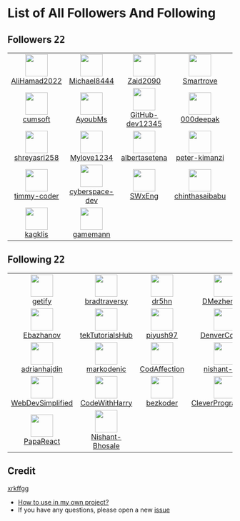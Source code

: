# List of All Followers And Following 

## Followers <kbd>22</kbd>

<table>
  <tr>
    <td width="150" align="center">
      <a href="https://github.com/AliHamad2022">
        <img src="https://avatars.githubusercontent.com/u/114024956?v=4" width="50" />
        <br />
        AliHamad2022
      </a>
    </td>
    <td width="150" align="center">
      <a href="https://github.com/Michael8444">
        <img src="https://avatars.githubusercontent.com/u/113750723?v=4" width="50" />
        <br />
        Michael8444
      </a>
    </td>
    <td width="150" align="center">
      <a href="https://github.com/Zaid2090">
        <img src="https://avatars.githubusercontent.com/u/109166536?v=4" width="50" />
        <br />
        Zaid2090
      </a>
    </td>
    <td width="150" align="center">
      <a href="https://github.com/Smartrove">
        <img src="https://avatars.githubusercontent.com/u/108435744?v=4" width="50" />
        <br />
        Smartrove
      </a>
    </td>
    <td width="150" align="center">
      <a href="https://github.com/kalos2">
        <img src="https://avatars.githubusercontent.com/u/107180788?v=4" width="50" />
        <br />
        kalos2
      </a>
    </td>
  </tr><tr>
    <td width="150" align="center">
      <a href="https://github.com/cumsoft">
        <img src="https://avatars.githubusercontent.com/u/97250816?v=4" width="50" />
        <br />
        cumsoft
      </a>
    </td>
    <td width="150" align="center">
      <a href="https://github.com/AyoubMs">
        <img src="https://avatars.githubusercontent.com/u/95053734?v=4" width="50" />
        <br />
        AyoubMs
      </a>
    </td>
    <td width="150" align="center">
      <a href="https://github.com/GitHub-dev12345">
        <img src="https://avatars.githubusercontent.com/u/92583680?v=4" width="50" />
        <br />
        GitHub-dev12345
      </a>
    </td>
    <td width="150" align="center">
      <a href="https://github.com/000deepak">
        <img src="https://avatars.githubusercontent.com/u/90568067?v=4" width="50" />
        <br />
        000deepak
      </a>
    </td>
    <td width="150" align="center">
      <a href="https://github.com/HadzhieV777">
        <img src="https://avatars.githubusercontent.com/u/88735655?v=4" width="50" />
        <br />
        HadzhieV777
      </a>
    </td>
  </tr><tr>
    <td width="150" align="center">
      <a href="https://github.com/shreyasri258">
        <img src="https://avatars.githubusercontent.com/u/84087589?v=4" width="50" />
        <br />
        shreyasri258
      </a>
    </td>
    <td width="150" align="center">
      <a href="https://github.com/Mylove1234">
        <img src="https://avatars.githubusercontent.com/u/82126809?v=4" width="50" />
        <br />
        Mylove1234
      </a>
    </td>
    <td width="150" align="center">
      <a href="https://github.com/albertasetena">
        <img src="https://avatars.githubusercontent.com/u/73171653?v=4" width="50" />
        <br />
        albertasetena
      </a>
    </td>
    <td width="150" align="center">
      <a href="https://github.com/peter-kimanzi">
        <img src="https://avatars.githubusercontent.com/u/71552773?v=4" width="50" />
        <br />
        peter-kimanzi
      </a>
    </td>
    <td width="150" align="center">
      <a href="https://github.com/gtrujilloca">
        <img src="https://avatars.githubusercontent.com/u/70419615?v=4" width="50" />
        <br />
        gtrujilloca
      </a>
    </td>
  </tr><tr>
    <td width="150" align="center">
      <a href="https://github.com/timmy-coder">
        <img src="https://avatars.githubusercontent.com/u/69997576?v=4" width="50" />
        <br />
        timmy-coder
      </a>
    </td>
    <td width="150" align="center">
      <a href="https://github.com/cyberspace-dev">
        <img src="https://avatars.githubusercontent.com/u/56455130?v=4" width="50" />
        <br />
        cyberspace-dev
      </a>
    </td>
    <td width="150" align="center">
      <a href="https://github.com/SWxEng">
        <img src="https://avatars.githubusercontent.com/u/55116927?v=4" width="50" />
        <br />
        SWxEng
      </a>
    </td>
    <td width="150" align="center">
      <a href="https://github.com/chinthasaibabu">
        <img src="https://avatars.githubusercontent.com/u/49228829?v=4" width="50" />
        <br />
        chinthasaibabu
      </a>
    </td>
    <td width="150" align="center">
      <a href="https://github.com/marcelo3macedo">
        <img src="https://avatars.githubusercontent.com/u/12199353?v=4" width="50" />
        <br />
        marcelo3macedo
      </a>
    </td>
  </tr><tr>
    <td width="150" align="center">
      <a href="https://github.com/kagklis">
        <img src="https://avatars.githubusercontent.com/u/10770280?v=4" width="50" />
        <br />
        kagklis
      </a>
    </td>
    <td width="150" align="center">
      <a href="https://github.com/gamemann">
        <img src="https://avatars.githubusercontent.com/u/6509565?v=4" width="50" />
        <br />
        gamemann
      </a>
    </td>
    <td width="150" align="center">
    </td>
    <td width="150" align="center">
    </td>
    <td width="150" align="center">
    </td>
  </tr>
</table>

## Following <kbd>22</kbd>

<table>
  <tr>
    <td width="150" align="center">
      <a href="https://github.com/getify">
        <img src="https://avatars.githubusercontent.com/u/150330?v=4" width="50" />
        <br />
        getify
      </a>
    </td>
    <td width="150" align="center">
      <a href="https://github.com/bradtraversy">
        <img src="https://avatars.githubusercontent.com/u/5550850?v=4" width="50" />
        <br />
        bradtraversy
      </a>
    </td>
    <td width="150" align="center">
      <a href="https://github.com/dr5hn">
        <img src="https://avatars.githubusercontent.com/u/6929121?v=4" width="50" />
        <br />
        dr5hn
      </a>
    </td>
    <td width="150" align="center">
      <a href="https://github.com/DMezhenskyi">
        <img src="https://avatars.githubusercontent.com/u/8568104?v=4" width="50" />
        <br />
        DMezhenskyi
      </a>
    </td>
    <td width="150" align="center">
      <a href="https://github.com/Asabeneh">
        <img src="https://avatars.githubusercontent.com/u/9008063?v=4" width="50" />
        <br />
        Asabeneh
      </a>
    </td>
  </tr><tr>
    <td width="150" align="center">
      <a href="https://github.com/Ebazhanov">
        <img src="https://avatars.githubusercontent.com/u/13170022?v=4" width="50" />
        <br />
        Ebazhanov
      </a>
    </td>
    <td width="150" align="center">
      <a href="https://github.com/tekTutorialsHub">
        <img src="https://avatars.githubusercontent.com/u/16020054?v=4" width="50" />
        <br />
        tekTutorialsHub
      </a>
    </td>
    <td width="150" align="center">
      <a href="https://github.com/piyush97">
        <img src="https://avatars.githubusercontent.com/u/18229627?v=4" width="50" />
        <br />
        piyush97
      </a>
    </td>
    <td width="150" align="center">
      <a href="https://github.com/DenverCoder1">
        <img src="https://avatars.githubusercontent.com/u/20955511?v=4" width="50" />
        <br />
        DenverCoder1
      </a>
    </td>
    <td width="150" align="center">
      <a href="https://github.com/sonnysangha">
        <img src="https://avatars.githubusercontent.com/u/24712956?v=4" width="50" />
        <br />
        sonnysangha
      </a>
    </td>
  </tr><tr>
    <td width="150" align="center">
      <a href="https://github.com/adrianhajdin">
        <img src="https://avatars.githubusercontent.com/u/24898559?v=4" width="50" />
        <br />
        adrianhajdin
      </a>
    </td>
    <td width="150" align="center">
      <a href="https://github.com/markodenic">
        <img src="https://avatars.githubusercontent.com/u/25146984?v=4" width="50" />
        <br />
        markodenic
      </a>
    </td>
    <td width="150" align="center">
      <a href="https://github.com/CodAffection">
        <img src="https://avatars.githubusercontent.com/u/32505654?v=4" width="50" />
        <br />
        CodAffection
      </a>
    </td>
    <td width="150" align="center">
      <a href="https://github.com/nishant-666">
        <img src="https://avatars.githubusercontent.com/u/33790075?v=4" width="50" />
        <br />
        nishant-666
      </a>
    </td>
    <td width="150" align="center">
      <a href="https://github.com/arctutorials">
        <img src="https://avatars.githubusercontent.com/u/36338296?v=4" width="50" />
        <br />
        arctutorials
      </a>
    </td>
  </tr><tr>
    <td width="150" align="center">
      <a href="https://github.com/WebDevSimplified">
        <img src="https://avatars.githubusercontent.com/u/39717099?v=4" width="50" />
        <br />
        WebDevSimplified
      </a>
    </td>
    <td width="150" align="center">
      <a href="https://github.com/CodeWithHarry">
        <img src="https://avatars.githubusercontent.com/u/48705673?v=4" width="50" />
        <br />
        CodeWithHarry
      </a>
    </td>
    <td width="150" align="center">
      <a href="https://github.com/bezkoder">
        <img src="https://avatars.githubusercontent.com/u/52996966?v=4" width="50" />
        <br />
        bezkoder
      </a>
    </td>
    <td width="150" align="center">
      <a href="https://github.com/CleverProgrammers">
        <img src="https://avatars.githubusercontent.com/u/60327839?v=4" width="50" />
        <br />
        CleverProgrammers
      </a>
    </td>
    <td width="150" align="center">
      <a href="https://github.com/saviomartin">
        <img src="https://avatars.githubusercontent.com/u/61895712?v=4" width="50" />
        <br />
        saviomartin
      </a>
    </td>
  </tr><tr>
    <td width="150" align="center">
      <a href="https://github.com/PapaReact">
        <img src="https://avatars.githubusercontent.com/u/76973017?v=4" width="50" />
        <br />
        PapaReact
      </a>
    </td>
    <td width="150" align="center">
      <a href="https://github.com/Nishant-Bhosale">
        <img src="https://avatars.githubusercontent.com/u/77777251?v=4" width="50" />
        <br />
        Nishant-Bhosale
      </a>
    </td>
    <td width="150" align="center">
    </td>
    <td width="150" align="center">
    </td>
    <td width="150" align="center">
    </td>
  </tr>
</table>

## Credit
 [xrkffgg](https://github.com/xrkffgg)
 
- [How to use in my own project?](https://github.com/xrkffgg/list-all-followers-and-following/issues/1)
- If you have any questions, please open a new [issue](https://github.com/xrkffgg/list-all-followers-and-following/issues)

